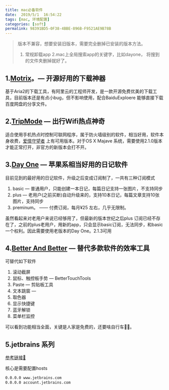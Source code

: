 ```yaml
---
title: mac必备软件
date:  2019/5/1  16:54:22
tags: [mac, 环境配置]
categories: [soft]
permalink: 98391BD5-0F38-4BBE-896B-F9521AE9B78B
---
```


> 版本不兼容，想要安装旧版本，需要完全删掉已安装的版本方法。
>
> 1. 常规卸载app
> 2.mac上全局搜索app的关键字，比如dayone， 将搜到的文件夹删掉就好了。

## 1.[Motrix](https://www.yuque.com/moapp)。— 开源好用的下载神器

基于Aria2的下载工具，有阿里云的工程师开发，是一款开源免费优美的下载工具，目前版本还是有点小bug，但不影响使用，配合BaiduExploere 能够直接下载百度网盘的分享文件。

## 2.[TripMode](https://waitsun.ctfile.com/fs/160721-223492734) — 出行Wifi热点神奇

适合使用手机热点时控制可联网程序，属于防火墙级别的软件，相当好用，软件本身收费，[爱情守望者](http://www.waitsun.com) 上有可用版本。对于OS X Majave 系统，需要使用2.1.0版本才能正常打开，非官方的新版本会打不开。

## 3.[Day One](https://waitsun.ctfile.com/fs/euh161598504) — 苹果系相当好用的日记软件

目前见到的最好用的日记软件，升级之后变成订阅制了，一共有三种订阅模式

1. basic	— 普通用户，只能创建一本日记，每篇日记支持一张图片，不支持同步
2. plus    — 老用户(之前买断)自动升级来的，支持10本日记，每篇文章支持10张图片，支持同步
3. preminum。  —— 付费订阅，每月¥25 左右，几乎无限制。

虽然看起来对老用户来说已经够用了，但最新的版本世纪之后plus 订阅已经不存在了，之前的plus老用户，用新的app，只会显示basic订阅，无法同步，和basic一个权利。因此需要使用老版本的Day One。2.1.3可用

## 4.[Better And Better](http://better365.cn)  — 替代多款软件的效率工具

可替代如下软件

1. 滚动截屏
2. 鼠标、触控板手势  — BetterTouchTools
3. Paste —  剪贴板工具
4. 文本跳窗 —
5. 取色器
6. 显示快捷键
7. 蓝牙解锁
8. 菜单栏监控

可以看到功能相当全面，关键是人家是免费的，还要啥自行车🚴‍♀️。

## 5.jetbrains 系列

[参考链接🔗](https://www.jianshu.com/p/7d60ea5e51e9)

核心是需要配置hosts

``` bash
0.0.0.0 www.jetbrains.com
0.0.0.0 account.jetbrains.com
```
